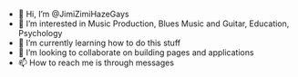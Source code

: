 - 👋 Hi, I’m @JimiZimiHazeGays
- 👀 I’m interested in Music Production, Blues Music and Guitar, Education, Psychology
- 🌱 I’m currently learning how to do this stuff
- 💞️ I’m looking to collaborate on building pages and applications
- 📫 How to reach me is through messages

<!---
JimiZimiHazeGays/JimiZimiHazeGays is a ✨ special ✨ repository because its `README.md` (this file) appears on your GitHub profile.
You can click the Preview link to take a look at your changes.
--->
